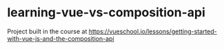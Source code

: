 # learning-vue-vs-composition-api
Project built in the course at https://vueschool.io/lessons/getting-started-with-vue-js-and-the-composition-api
